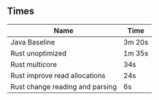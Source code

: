 ## Times

| Name                            | Time   |
| ------------------------------- | ------ |
| Java Baseline                   | 3m 20s |
| Rust unoptimized                | 1m 35s |
| Rust multicore                  | 34s    |
| Rust improve read allocations   | 24s    |
| Rust change reading and parsing | 6s     |
